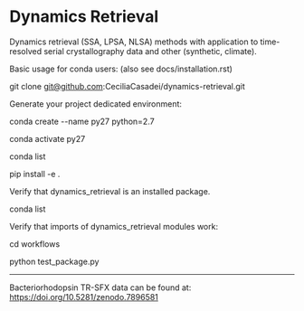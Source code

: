 # Dynamics Retrieval

Dynamics retrieval (SSA, LPSA, NLSA) methods with application to time-resolved serial crystallography data and other (synthetic, climate).


Basic usage for conda users: 
(also see docs/installation.rst)

git clone git@github.com:CeciliaCasadei/dynamics-retrieval.git

Generate your project dedicated environment:

conda create --name py27 python=2.7

conda activate py27

conda list

pip install -e .

Verify that dynamics_retrieval is an installed package.

conda list

Verify that imports of dynamics_retrieval modules work:

cd workflows

python test_package.py


---------------------

Bacteriorhodopsin TR-SFX data can be found at: https://doi.org/10.5281/zenodo.7896581
